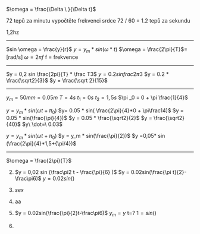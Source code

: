$\omega = \frac{\Delta \ }{\Delta t}$

72 tepů za minutu
vypočtěte frekvenci srdce
72 / 60 = 1.2 tepů za sekundu

1,2hz

---


$sin \omega = \frac{y}{r}$
$y = y_m*sin( \omega*t)$
$\omega = \frac{2\pi}{T}$= [rad/s]
$\omega = 2\pi f$
f = frekvence

---

$y = 0,2 sin \frac{2pi}{T} * \frac T3$
$y = 0.2 sin frac{2\pi}{3}$
$y = 0.2 * \frac{\sqrt2}{3}$
$y =  \frac{\sqrt 2}{15}$

---

$y_m = 50mm = 0.05m$
$T = 4s$
$t_1 = 0s$
$t_2 = 1,5s$
$\pi _0 = 0 + \pi \frac{1}{4}$

$y = y_m *sin (\omega t + \pi_0)$
$y= 0.05 * sin( \frac{2\pi}{4}*0 + \pi\frac14)$
$y = 0.05 * sin(\frac{\pi}{4})$
$y = 0.05 * \frac{\sqrt2}{2}$
$y = \frac{\sqrt2}{40}$
$y\ \dot=\ 0.03$


$y = y_m * sin(\omega t + \pi_0)$
$y = y_m * sin(\frac{\pi}{2})$
$y =0,05* sin (\frac{2\pi}{4}*1,5+{\pi/4})$ 

---

$\omega = \frac{2\pi}{T}$


2.
	$y = 0,02 sin (\frac\pi2 t - \frac{\pi}{6} )$
	$y = 0.02sin(\frac{\pi t}{2}-\frac\pi6)$
	$y = 0.02sin()$

3.
	$sex$


4.
	aa

5.
	$y = 0.02sin(\frac{\pi}{2}t-\frac\pi6)$
	$y_m = y$
	t=?
	$1 = sin()$

6.
	